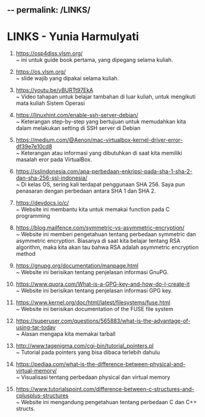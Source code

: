--
permalink: /LINKS/
---

# LINKS - Yunia Harmulyati
1. https://osp4diss.vlsm.org/   
~ ini untuk guide book pertama, yang dipegang selama kuliah.

2. https://os.vlsm.org/   
~ slide wajib yang dipakai selama kuliah.

3. https://youtu.be/vBURTt97EkA   
~ Video tahapan untuk belajar tambahan di luar kuliah, untuk mengikuti mata kuliah Sistem Operasi

4. https://linuxhint.com/enable-ssh-server-debian/  
~ Keterangan step-by-step yang bertujuan untuk memudahkan kita dalam melakukan setting di SSH server di Debian

5. https://medium.com/@Aenon/mac-virtualbox-kernel-driver-error-df39e7e10cd8  
~ Keterangan atau informasi yang dibutuhkan di saat kita memiliki masalah eror pada VirtualBox. 

6. https://sslindonesia.com/apa-perbedaan-enkripsi-pada-sha-1-sha-2-dan-sha-256-ssl-indonesia/  
~ Di kelas OS, sering kali terdapat penggunaan SHA 256. Saya pun penasaran dengan perbedaan antara SHA 1 dan SHA 2.

7. https://devdocs.io/c/  
~ Website ini membantu kita untuk memakai function pada C programming

8. https://blog.mailfence.com/symmetric-vs-asymmetric-encryption/  
~ Website ini memberi pengetahuan tentang perbedaan symmetric dan asymmetric encryption. Biasanya di saat kita belajar tentang RSA algorithm, maka kita akan tau bahwa RSA adalah asymmetric encryption method

9. https://gnupg.org/documentation/manpage.html  
~ Website ini berisikan tentang penjelasan informasi GnuPG.

10. https://www.quora.com/What-is-a-GPG-key-and-how-do-I-create-it  
~ Website ini berisikan tentang penjelasan informasi GPG key.

11. https://www.kernel.org/doc/html/latest/filesystems/fuse.html  
~ Website ini berisikan documentation of the FUSE file system

12. https://superuser.com/questions/565883/what-is-the-advantage-of-using-tar-today  
~ Alasan mengapa kita memakai tarball

13. http://www.tagenigma.com/cgi-bin/tutorial_pointers.pl  
~ Tutorial pada pointers yang bisa dibaca terlebih dahulu

14. https://pediaa.com/what-is-the-difference-between-physical-and-virtual-memory/  
~ Visualisasi tentang perbedaan physical dan virtual memory

15. https://www.tutorialspoint.com/difference-between-c-structures-and-cplusplus-structures  
~ Website ini mengandung pengetahuan tentang perbedaan C dan C++ structs.
